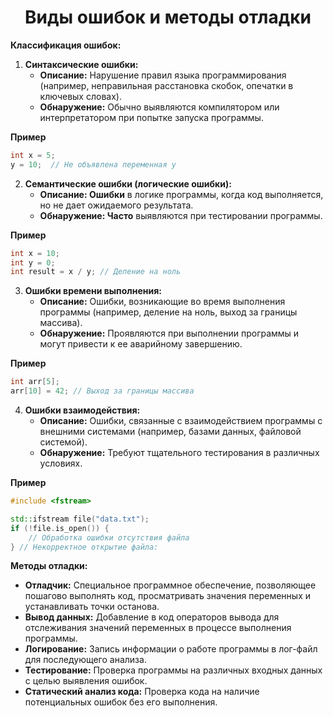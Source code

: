 <h1 align="center">Виды ошибок и методы отладки</h1>

**Классификация ошибок:**

1. **Синтаксические ошибки:** 
   - **Описание:** Нарушение правил языка программирования (например, неправильная расстановка скобок, опечатки в ключевых словах).
   - **Обнаружение:** Обычно выявляются компилятором или интерпретатором при попытке запуска программы.

**Пример**
```C++
int x = 5;
y = 10;  // Не объявлена переменная y
```

2. **Семантические ошибки (логические ошибки):**
   - **Описание: Ошибки** в логике программы, когда код выполняется, но не дает ожидаемого результата.
   - **Обнаружение: Часто** выявляются при тестировании программы.

**Пример**
```C++
int x = 10;
int y = 0;
int result = x / y; // Деление на ноль
```

3. **Ошибки времени выполнения:**
   - **Описание:** Ошибки, возникающие во время выполнения программы (например, деление на ноль, выход за границы массива).
   - **Обнаружение:** Проявляются при выполнении программы и могут привести к ее аварийному завершению.

**Пример**
```C++
int arr[5];
arr[10] = 42; // Выход за границы массива
```

4. **Ошибки взаимодействия:**
   - **Описание:** Ошибки, связанные с взаимодействием программы с внешними системами (например, базами данных, файловой системой).
   - **Обнаружение:** Требуют тщательного тестирования в различных условиях.

**Пример**
```C++
#include <fstream>

std::ifstream file("data.txt");
if (!file.is_open()) {
    // Обработка ошибки отсутствия файла
} // Некорректное открытие файла:
```

**Методы отладки:**
- **Отладчик:** Специальное программное обеспечение, позволяющее пошагово выполнять код, просматривать значения переменных и устанавливать точки останова.
- **Вывод данных:** Добавление в код операторов вывода для отслеживания значений переменных в процессе выполнения программы.
- **Логирование:** Запись информации о работе программы в лог-файл для последующего анализа.
- **Тестирование:** Проверка программы на различных входных данных с целью выявления ошибок.
- **Статический анализ кода:** Проверка кода на наличие потенциальных ошибок без его выполнения.
   
   
